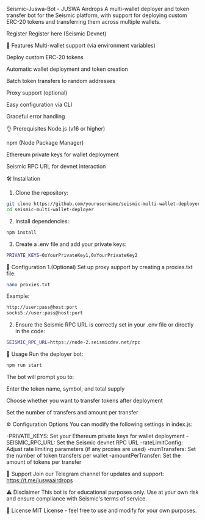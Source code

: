 Seismic-Juswa-Bot - JUSWA Airdrops
A multi-wallet deployer and token transfer bot for the Seismic platform, with support for deploying custom ERC-20 tokens and transferring them across multiple wallets.

Register
Register here (Seismic Devnet)

🌟 Features
Multi-wallet support (via environment variables)

Deploy custom ERC-20 tokens

Automatic wallet deployment and token creation

Batch token transfers to random addresses

Proxy support (optional)

Easy configuration via CLI

Graceful error handling

👌 Prerequisites
Node.js (v16 or higher)

npm (Node Package Manager)

Ethereum private keys for wallet deployment

Seismic RPC URL for devnet interaction

🛠️ Installation
1. Clone the repository:
```bash
git clone https://github.com/yourusername/seismic-multi-wallet-deployer.git
cd seismic-multi-wallet-deployer
```
2. Install dependencies:
```bash
npm install
```
3. Create a .env file and add your private keys:
```bash
PRIVATE_KEYS=0xYourPrivateKey1,0xYourPrivateKey2
```
📝 Configuration
1.(Optional) Set up proxy support by creating a proxies.txt file:
```bash
nano proxies.txt
```
Example:
```bash
http://user:pass@host:port
socks5://user:pass@host:port
```
2. Ensure the Seismic RPC URL is correctly set in your .env file or directly in the code:
```bash
SEISMIC_RPC_URL=https://node-2.seismicdev.net/rpc
```
🚀 Usage
Run the deployer bot:
```bash
npm run start
```
The bot will prompt you to:

Enter the token name, symbol, and total supply

Choose whether you want to transfer tokens after deployment

Set the number of transfers and amount per transfer

⚙️ Configuration Options
You can modify the following settings in index.js:

-PRIVATE_KEYS: Set your Ethereum private keys for wallet deployment
-SEISMIC_RPC_URL: Set the Seismic devnet RPC URL
-rateLimitConfig: Adjust rate limiting parameters (if any proxies are used)
-numTransfers: Set the number of token transfers per wallet
-amountPerTransfer: Set the amount of tokens per transfer

📛 Support
Join our Telegram channel for updates and support: https://t.me/juswaairdrops

⚠️ Disclaimer
This bot is for educational purposes only. Use at your own risk and ensure compliance with Seismic's terms of service.

🐝 License
MIT License - feel free to use and modify for your own purposes.
